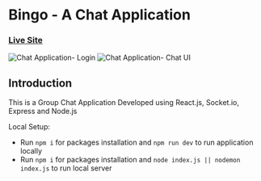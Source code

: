 # Bingo - A Chat Application

### [Live Site](https://bingo-fm5a.onrender.com)

![Chat Application- Login](https://i.postimg.cc/WbVzfxWR/login.png) 
![Chat Application- Chat UI](https://i.postimg.cc/j2ZpcW3S/chat-room.png)

## Introduction
This is a Group Chat Application Developed using React.js, Socket.io, Express and Node.js

Local Setup:

- Run ```npm i``` for packages installation and ```npm run dev``` to run application locally
- Run ```npm i``` for packages installation and ```node index.js || nodemon index.js``` to run local server
